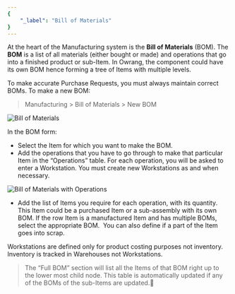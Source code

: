 ```yaml
---
{
	"_label": "Bill of Materials"
}
---
```

At the heart of the Manufacturing system is the **Bill of Materials** (BOM). The **BOM** is a list of all materials (either bought or made) and operations that go into a finished product or sub-Item. In Owrang, the component could have its own BOM hence forming a tree of Items with multiple levels.

To make accurate Purchase Requests, you must always maintain correct BOMs. To make a new BOM:

> Manufacturing > Bill of Materials > New BOM


![Bill of Materials](img/bom.png)



In the BOM form:

- Select the Item for which you want to make the BOM.
- Add the operations that you have to go through to make that particular Item in the “Operations” table. For each operation, you will be asked to enter a Workstation. You must create new Workstations as and when necessary. 

![Bill of Materials with Operations](img/mfg-bom-3.png)



- Add the list of Items you require for each operation, with its quantity. This Item could be a purchased Item or a sub-assembly with its own BOM. If the row Item is a manufactured Item and has multiple BOMs, select the appropriate BOM.  You can also define if a part of the Item goes into scrap.

Workstations are defined only for product costing purposes not inventory. Inventory is tracked in Warehouses not Workstations.

> The “Full BOM” section will list all the Items of that BOM right up to the lower most child node. This table is automatically updated if any of the BOMs of the sub-Items are updated.